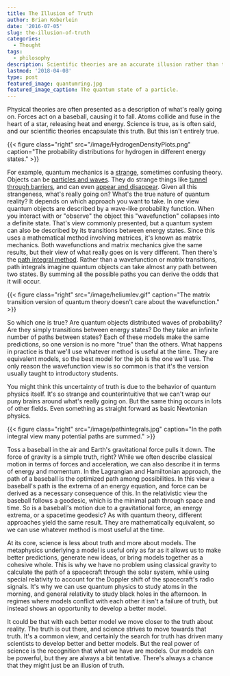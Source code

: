 ```yaml
---
title: The Illusion of Truth
author: Brian Koberlein
date: '2016-07-05'
slug: the-illusion-of-truth
categories:
  - Thought
tags:
  - philosophy
description: Scientific theories are an accurate illusion rather than the truth
lastmod: '2018-04-08'
type: post
featured_image: quantumring.jpg
featured_image_caption: The quantum state of a particle.
---
```


Physical theories are often presented as a description of what's really going on. Forces act on a baseball, causing it to fall. Atoms collide and fuse in the heart of a star, releasing heat and energy. Science is true, as is often said, and our scientific theories encapsulate this truth. But this isn't entirely true.

{{< figure class="right" src="/image/HydrogenDensityPlots.png" caption="The probability distributions for hydrogen in different energy states." >}}

For example, quantum mechanics is a [strange](https://briankoberlein.com/2013/11/16/taking-the-quantum-leap/), sometimes confusing theory. Objects can be [particles and waves](https://briankoberlein.com/2014/03/07/duality/). They do strange things like [tunnel through barriers](https://briankoberlein.com/2013/10/17/the-suns-magic/), and can even [appear and disappear](https://briankoberlein.com/2014/08/28/great-escape/).  Given all this strangeness, what's really going on? What's the true nature of quantum reality? It depends on which approach you want to take. In one view quantum objects are described by a wave-like probability function. When you interact with or "observe" the object this "wavefunction" collapses into a definite state. That's view commonly presented, but a quantum system can also be described by its transitions between energy states. Since this uses a mathematical method involving matrices, it's known as matrix mechanics. Both wavefunctions and matrix mechanics give the same results, but their view of what really goes on is very different. Then there's the [path integral method](https://briankoberlein.com/2015/02/27/dance-of-the-hag/). Rather than a wavefunction or matrix transitions, path integrals imagine quantum objects can take almost any path between two states. By summing all the possible paths you can derive the odds that it will occur.

{{< figure class="right" src="/image/heliumlev.gif" caption="The matrix transition version of quantum theory doesn't care about the wavefunction." >}}

So which one is true? Are quantum objects distributed waves of probability? Are they simply transitions between energy states? Do they take an infinite number of paths between states? Each of these models make the same predictions, so one version is no more "true" than the others. What happens in practice is that we'll use whatever method is useful at the time. They are equivalent models, so the best model for the job is the one we'll use. The only reason the wavefunction view is so common is that it's the version usually taught to introductory students.

You might think this uncertainty of truth is due to the behavior of quantum physics itself. It's so strange and counterintuitive that we can't wrap our puny brains around what's really going on. But the same thing occurs in lots of other fields. Even something as straight forward as basic Newtonian physics.

{{< figure class="right" src="/image/pathintegrals.jpg" caption="In the path integral view many potential paths are summed." >}}

Toss a baseball in the air and Earth's gravitational force pulls it down. The force of gravity is a simple truth, right? While we often describe classical motion in terms of forces and acceleration, we can also describe it in terms of energy and momentum. In the Lagrangian and Hamiltonian approach, the path of a baseball is the optimized path among possibilities. In this view a baseball's path is the extrema of an energy equation, and force can be derived as a necessary consequence of this. In the relativistic view the baseball follows a geodesic, which is the minimal path through space and time. So is a baseball's motion due to a gravitational force, an energy extrema, or a spacetime geodesic? As with quantum theory, different approaches yield the same result. They are mathematically equivalent, so we can use whatever method is most useful at the time.

At its core, science is less about truth and more about models. The metaphysics underlying a model is useful only as far as it allows us to make better predictions, generate new ideas, or bring models together as a cohesive whole. This is why we have no problem using classical gravity to calculate the path of a spacecraft through the solar system, while using special relativity to account for the Doppler shift of the spacecraft's radio signals. It's why we can use quantum physics to study atoms in the morning, and general relativity to study black holes in the afternoon. In regimes where models conflict with each other it isn't a failure of truth, but instead shows an opportunity to develop a better model.

It could be that with each better model we move closer to the truth about reality. The truth is out there, and science strives to move towards that truth. It's a common view, and certainly the search for truth has driven many scientists to develop better and better models. But the real power of science is the recognition that what we have are models. Our models can be powerful, but they are always a bit tentative. There's always a chance that they might just be an illusion of truth.